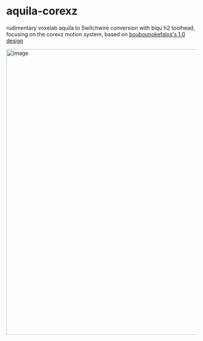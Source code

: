 # aquila-corexz

rudimentary voxelab aquila to Switchwire conversion with biqu h2 toolhead, focusing on the corexz motion system, based on [boubounokefalos's 1.0 design](https://github.com/boubounokefalos/Ender_SW/releases/tag/v1.0)

<img width="757" alt="image" src="https://github.com/user-attachments/assets/3fbb3aec-f5ae-40e7-b614-001270fae7e8">
